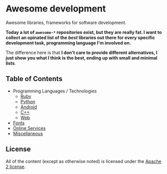 # Awesome development

Awesome libraries, frameworks for software development.

**Today a lot of `awesome-*` repositories exist, but they are really fat. I want to collect an opinated list of the _best_ libraries out there for every specific development task, programming language I'm involved on.**

The difference here is that **I don't care to provide different alternatives, I just show you what I think is the best, ending up with small and minimal lists**.

## Table of Contents

* Programming Languages / Technologies
  * [Ruby](./contents/ruby.md)
  * [Python](./contents/python.md)
  * [Android](./contents/android.md)
  * [C++](./contents/c++.md)
  * [Web](./contents/web.md)
* [Fonts](./contents/fonts.md)
* [Online Services](./contents/online_services.md)
* [Miscellaneous](./contents/misc.md)

## License

All of the content (except as otherwise noted) is licensed under the [Apache 2 license](LICENSE).
